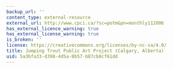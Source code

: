 ```yaml
---
backup_url: ''
content_type: external-resource
external_url: http://www.cpci.ca/?sc=potm&pn=monthly112006
has_external_licence_warning: true
has_external_license_warning: true
is_broken: ''
license: https://creativecommons.org/licenses/by-nc-sa/4.0/
title: Jumping Trout Public Art Project (Calgary, Alberta)
uid: 5a3bfa33-d398-4d5a-8b57-b87cb8cf61dd
---
```

